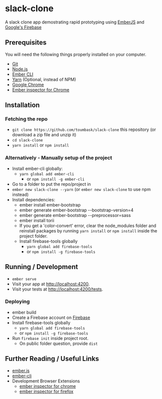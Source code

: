 # slack-clone

A slack clone app demostrating rapid prototyping using [EmberJS](https://www.emberjs.com/) and [Google's Firebase](https://firebase.google.com/)

## Prerequisites

You will need the following things properly installed on your computer.

* [Git](https://git-scm.com/)
* [Node.js](https://nodejs.org/)
* [Ember CLI](https://ember-cli.com/)
* [Yarn](https://yarnpkg.com/) (Optional, instead of NPM)
* [Google Chrome](https://google.com/chrome/)
* [Ember inspector for Chrome](https://chrome.google.com/webstore/detail/ember-inspector/bmdblncegkenkacieihfhpjfppoconhi?hl=en)

## Installation


### Fetching the repo
* `git clone https://github.com/toumbask/slack-clone` this repository (or download a zip file and unzip it)
* `cd slack-clone`
* `yarn install` or `npm install`

  
### Alternatively - Manually setup of the project
* Install ember-cli globally:
  * `yarn global add ember-cli`
	* or `npm install -g ember-cli`
* Go to a folder to put the repo/project in
* `ember new slack-clone --yarn` (or `ember new slack-clone` to use npm instead)
* Install dependencies:
  * ember install ember-bootstrap
  * ember generate ember-bootstrap --bootstrap-version=4
  * ember generate ember-bootstrap --preprocessor=sass
  * ember install torii
  * If you get a 'color-convert' error, clear the node_modules folder and reinstall packages by running `yarn install` or `npm install` inside the project folder.
  * Install firebase-tools globally
    * `yarn global add firebase-tools`
    * or `npm install -g firebase-tools`
    
    
## Running / Development

* `ember serve`
* Visit your app at [http://localhost:4200](http://localhost:4200).
* Visit your tests at [http://localhost:4200/tests](http://localhost:4200/tests).

### Deploying

* ember build
* Create a Firebase account on [Firebase](https://firebase.google.com/)
* Install firebase-tools globally
	* `yarn global add firebase-tools`
  * or `npm install -g firebase-tools`
* Run `firebase init` inside project root.
  * On public folder question, provide `dist`
   
## Further Reading / Useful Links

* [ember.js](https://emberjs.com/)
* [ember-cli](https://ember-cli.com/)
* Development Browser Extensions
  * [ember inspector for chrome](https://chrome.google.com/webstore/detail/ember-inspector/bmdblncegkenkacieihfhpjfppoconhi)
  * [ember inspector for firefox](https://addons.mozilla.org/en-US/firefox/addon/ember-inspector/)

